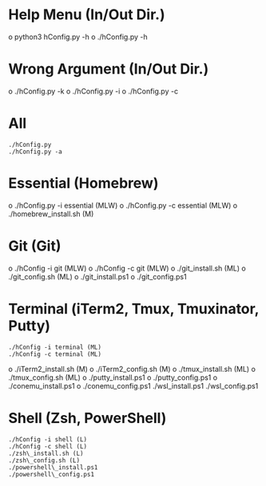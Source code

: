# Help Menu (In/Out Dir.)
o	python3 hConfig.py -h
o	./hConfig.py -h

# Wrong Argument (In/Out Dir.)
o	./hConfig.py -k
o	./hConfig.py -i
o	./hConfig.py -c

# All
	./hConfig.py
	./hConfig.py -a

# Essential (Homebrew)
o	./hConfig.py -i essential (MLW)
o	./hConfig.py -c essential (MLW)
o	./homebrew\_install.sh (M)

# Git (Git)
o	./hConfig -i git (MLW)
o	./hConfig -c git (MLW)
o ./git\_install.sh (ML)
o	./git\_config.sh (ML)
o	./git\_install.ps1
o	./git\_config.ps1

# Terminal (iTerm2, Tmux, Tmuxinator, Putty)
	./hConfig -i terminal (ML)
	./hConfig -c terminal (ML)
o	./iTerm2\_install.sh (M)
o	./iTerm2\_config.sh (M)
o	./tmux\_install.sh (ML)
o	./tmux\_config.sh (ML)
o	./putty\_install.ps1
o	./putty\_config.ps1
o	./conemu\_install.ps1
o	./conemu\_config.ps1
	./wsl\_install.ps1
	./wsl\_config.ps1

# Shell (Zsh, PowerShell)
	./hConfig -i shell (L)
	./hConfig -c shell (L)
	./zsh\_install.sh (L)
	./zsh\_config.sh (L)
	./powershell\_install.ps1
	./powershell\_config.ps1
